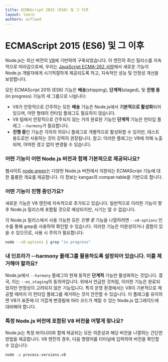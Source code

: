 ```yaml
---
title: ECMAScript 2015 (ES6) 및 그 이후
layout: learn
authors: ovflowd
---
```


# ECMAScript 2015 (ES6) 및 그 이후

Node.js는 최신 버전의 [V8](https://v8.dev/)에 기반하여 구축되었습니다. 이 엔진의 최신 릴리스를 지속적으로 따라감으로써, 우리는 [JavaScript ECMA-262 사양](http://www.ecma-international.org/publications/standards/Ecma-262.htm)에서 새로운 기능이 Node.js 개발자에게 시기적절하게 제공되도록 하고, 지속적인 성능 및 안정성 개선을 보장합니다.

모든 ECMAScript 2015 (ES6) 기능은 **배송**(shipping), **단계적**(staged), 및 **진행 중**(in progress) 기능의 세 그룹으로 나뉩니다:

- V8가 안정적으로 간주하는 모든 **배송** 기능은 Node.js에서 **기본적으로 활성화**되어 있으며, 어떤 형태의 런타임 플래그도 필요하지 않습니다.
- V8 팀에서 안정적으로 간주되지 않는 거의 완료된 기능인 **단계적** 기능은 런타임 플래그 `--harmony`가 필요합니다.
- **진행 중**인 기능은 각자의 하모니 플래그로 개별적으로 활성화할 수 있지만, 테스트 용도로만 사용하는 것이 강력히 권장됩니다. 참고: 이러한 플래그는 V8에 의해 노출되며, 어떠한 경고 없이 변경될 수 있습니다.

### 어떤 기능이 어떤 Node.js 버전과 함께 기본적으로 제공되나요?

웹사이트 [node.green](https://node.green/)는 다양한 Node.js 버전에서 지원되는 ECMAScript 기능에 대한 훌륭한 개요를 제공합니다. 이 정보는 kangax의 compat-table을 기반으로 합니다.

### 어떤 기능이 진행 중인가요?

새로운 기능은 V8 엔진에 지속적으로 추가되고 있습니다. 일반적으로 이러한 기능이 향후 Node.js 릴리스에 포함될 것으로 예상되지만, 시기는 알 수 없습니다.

각 Node.js 릴리스에서 사용 가능한 모든 _진행 중_ 기능을 나열하려면 `--v8-options` 인수를 통해 grep을 사용하여 확인할 수 있습니다. 이러한 기능은 미완성이거나 결함이 있을 수 있으므로, 사용 시 주의가 필요합니다:

```bash
node --v8-options | grep "in progress"
```

### 내 인프라가 --harmony 플래그를 활용하도록 설정되어 있습니다. 이를 제거해야 할까요?

Node.js에서 `--harmony` 플래그의 현재 동작은 **단계적** 기능만 활성화하는 것입니다. 결국, 이는 `--es_staging`의 동의어입니다. 위에서 언급한 것처럼, 이러한 기능은 완료되었지만 안정성이 고려되지 않은 기능입니다. 특히 운영 환경에서는 V8이 기본적으로 제공할 때까지 이 런타임 플래그를 제거하는 것이 안전할 수 있습니다. 이 플래그를 유지하면 V8가 표준에 더 가깝게 변경됨에 따라 코드가 깨질 수 있는 Node.js 업그레이드에 대비해야 합니다.

### 특정 Node.js 버전에 포함된 V8 버전을 어떻게 찾나요?

Node.js는 특정 바이너리와 함께 제공되는 모든 의존성과 해당 버전을 나열하는 간단한 방법을 제공합니다. V8 엔진의 경우, 다음 명령어를 터미널에 입력하여 버전을 확인할 수 있습니다:

```bash
node -p process.versions.v8
```
